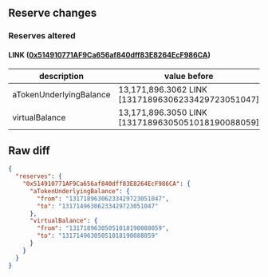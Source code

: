 ## Reserve changes

### Reserves altered

#### LINK ([0x514910771AF9Ca656af840dff83E8264EcF986CA](https://etherscan.io/address/0x514910771AF9Ca656af840dff83E8264EcF986CA))

| description | value before | value after |
| --- | --- | --- |
| aTokenUnderlyingBalance | 13,171,896.3062 LINK [13171896306233429723051047] | 13,171,496.3062 LINK [13171496306233429723051047] |
| virtualBalance | 13,171,896.3050 LINK [13171896305051018190088059] | 13,171,496.3050 LINK [13171496305051018190088059] |


## Raw diff

```json
{
  "reserves": {
    "0x514910771AF9Ca656af840dff83E8264EcF986CA": {
      "aTokenUnderlyingBalance": {
        "from": "13171896306233429723051047",
        "to": "13171496306233429723051047"
      },
      "virtualBalance": {
        "from": "13171896305051018190088059",
        "to": "13171496305051018190088059"
      }
    }
  }
}
```